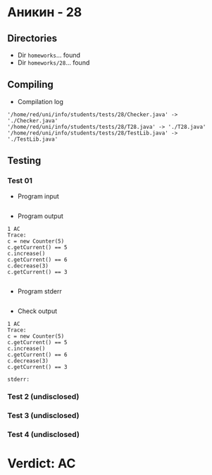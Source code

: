 # Аникин - 28
## Directories
- Dir `homeworks`... found
- Dir `homeworks/28`... found
## Compiling
- Compilation log
```
'/home/red/uni/info/students/tests/28/Checker.java' -> './Checker.java'
'/home/red/uni/info/students/tests/28/T28.java' -> './T28.java'
'/home/red/uni/info/students/tests/28/TestLib.java' -> './TestLib.java'

```
## Testing
### Test 01
- Program input
```

```
- Program output
```
1 AC
Trace:
c = new Counter(5)
c.getCurrent() == 5
c.increase()
c.getCurrent() == 6
c.decrease(3)
c.getCurrent() == 3


```
- Program stderr
```

```
- Check output
```
1 AC
Trace:
c = new Counter(5)
c.getCurrent() == 5
c.increase()
c.getCurrent() == 6
c.decrease(3)
c.getCurrent() == 3

stderr:

```
### Test 2 (undisclosed)
### Test 3 (undisclosed)
### Test 4 (undisclosed)
# Verdict: AC
